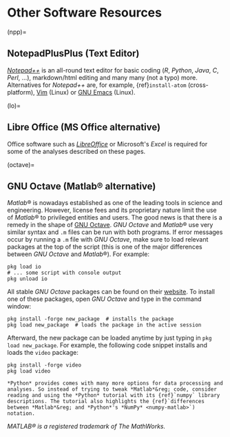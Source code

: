 # Other Software Resources

(npp)=
## NotepadPlusPlus (Text Editor)
[*Notepad++*](https://notepad-plus-plus.org/) is an all-round text editor for basic coding (*R*, *Python*, *Java*, *C*, *Perl*, ...), markdown/html editing and many many (not a typo) more. Alternatives for *Notepad++* are, for example, {ref}`install-atom` (cross-platform), [Vim](https://www.vim.org/) (Linux) or [GNU Emacs](https://www.gnu.org/software/emacs/) (Linux).

(lo)=
## Libre Office (MS Office alternative)
Office software such as [*LibreOffice*][libreoffice] or Microsoft's *Excel* is required for some of the analyses described on these pages.

(octave)=
## GNU Octave (Matlab&reg; alternative)
*Matlab*&reg; is nowadays established as one of the leading tools in science and engineering. However, license fees and its proprietary nature limit the use of *Matlab*&reg; to privileged entities and users. The good news is that there is a remedy in the shape of [GNU Octave](https://www.gnu.org/software/octave/). *GNU Octave* and *Matlab*&reg; use very similar syntax and `.m` files can be run with both programs.
If error messages occur by running a `.m` file with *GNU Octave*, make sure to load relevant packages at the top of the script (this is one of the major differences between *GNU Octave* and *Matlab*&reg;). For example:

```
pkg load io
# ... some script with console output
pkg unload io
```

All stable *GNU Octave* packages can be found on their [website](https://octave.sourceforge.io/packages.php). To install one of these packages, open *GNU Octave* and type in the command window:

```
pkg install -forge new_package  # installs the package
pkg load new_package  # loads the package in the active session
```

 Afterward, the new package can be loaded anytime by just typing in `pkg load new_package`. For example, the following code snippet installs and loads the `video` package:

 ```
pkg install -forge video
pkg load video
```

```{tip}
*Python* provides comes with many more options for data processing and analyses. So instead of trying to tweak *Matlab*&reg; code, consider reading and using the *Python* tutorial with its {ref}`numpy` library descriptions. The tutorial also highlights the {ref}`differences between *Matlab*&reg; and *Python*'s *NumPy* <numpy-matlab>`) notation.
```


*MATLAB&reg; is a registered trademark of The MathWorks.*

[libreoffice]: https://www.libreoffice.org/

